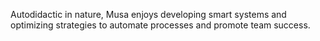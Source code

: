 Autodidactic in nature, Musa enjoys developing smart systems and optimizing strategies to automate processes and promote team success.
